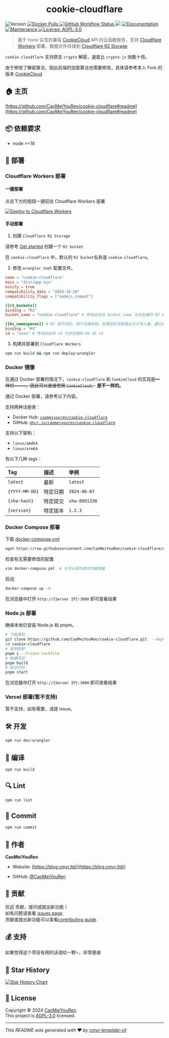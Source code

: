 <h1 align="center">cookie-cloudflare </h1>
<p>
  <img alt="Version" src="https://img.shields.io/github/package-json/v/CaoMeiYouRen/cookie-cloudflare.svg" />
  <a href="https://hub.docker.com/r/caomeiyouren/cookie-cloudflare" target="_blank">
    <img alt="Docker Pulls" src="https://img.shields.io/docker/pulls/caomeiyouren/cookie-cloudflare">
  </a>
  <a href="https://github.com/CaoMeiYouRen/cookie-cloudflare/actions?query=workflow%3ARelease" target="_blank">
    <img alt="GitHub Workflow Status" src="https://img.shields.io/github/actions/workflow/status/CaoMeiYouRen/cookie-cloudflare/release.yml?branch=master">
  </a>
  <img src="https://img.shields.io/badge/node-%3E%3D18-blue.svg" />
  <a href="https://github.com/CaoMeiYouRen/cookie-cloudflare#readme" target="_blank">
    <img alt="Documentation" src="https://img.shields.io/badge/documentation-yes-brightgreen.svg" />
  </a>
  <a href="https://github.com/CaoMeiYouRen/cookie-cloudflare/graphs/commit-activity" target="_blank">
    <img alt="Maintenance" src="https://img.shields.io/badge/Maintained%3F-yes-green.svg" />
  </a>
  <a href="https://github.com/CaoMeiYouRen/cookie-cloudflare/blob/master/LICENSE" target="_blank">
    <img alt="License: AGPL-3.0" src="https://img.shields.io/github/license/CaoMeiYouRen/cookie-cloudflare?color=yellow" />
  </a>
</p>


> 基于 hono 实现的兼容 [CookieCloud](https://github.com/easychen/CookieCloud) API 的云函数服务，支持 [Cloudflare Workers](https://developers.cloudflare.com/workers/) 部署，数据文件存储到 [Cloudflare R2 Storage](https://developers.cloudflare.com/r2/)

`cookie-cloudflare` 支持原生 `crypto` 解密，速度比 `crypto-js` 快数十倍。

由于修改了解密算法，因此前端的加密算法也需要修改，具体请参考本人 Fork 的版本 [CookieCloud](https://github.com/CaoMeiYouRen/CookieCloud)

## 🏠 主页

[https://github.com/CaoMeiYouRen/cookie-cloudflare#readme](https://github.com/CaoMeiYouRen/cookie-cloudflare#readme)


## 📦 依赖要求


- node >=18

## 🚀 部署

### Cloudflare Workers 部署

#### 一键部署

点击下方的按钮一键前往 Cloudflare Workers 部署

[![Deploy to Cloudflare Workers](https://deploy.workers.cloudflare.com/button)](https://deploy.workers.cloudflare.com/?url=https://github.com/CaoMeiYouRen/cookie-cloudflare)

#### 手动部署

1. 创建 `Cloudflare R2 Storage` 

请参考 [Get started](https://developers.cloudflare.com/r2/get-started/) 创建一个 `R2 bucket`

在 `cookie-cloudflare` 中，默认的 `R2 bucket`名称是 `cookie-cloudflare`。

2. 修改 `wrangler.toml` 配置文件。

```toml
name = "cookie-cloudflare"
main = "dist/app.mjs"
minify = true
compatibility_date = "2024-10-20"
compatibility_flags = ["nodejs_compat"]

[[r2_buckets]]
binding = "R2"
bucket_name = "cookie-cloudflare" # 修改此处的 bucket_name 为你创建的 R2 bucket 名称

[[kv_namespaces]] # KV 是可选的，用于加速读取。如果你的读取量远大于写入量，建议启用。
binding = "KV"
id = "xxxx" # 修改此处的 id 为你创建的 KV 的 id
```

3. 构建并部署到 `Cloudflare Workers`

```sh
npm run build && npm run deploy:wrangler
```

### Docker 镜像

在通过 Docker 部署的情况下，`cookie-cloudflare` 和 `CookieCloud` 的实现~~是一样的~~~~，因此可以直接使用 `CookieCloud`。~~ **是不一样的。**

通过 Docker 部署，请参考以下内容。

支持两种注册表：

- Docker Hub: [`caomeiyouren/cookie-cloudflare`](https://hub.docker.com/r/caomeiyouren/cookie-cloudflare)
- GitHub: [`ghcr.io/caomeiyouren/cookie-cloudflare`](https://github.com/CaoMeiYouRen/cookie-cloudflare/pkgs/container/cookie-cloudflare)

支持以下架构：

- `linux/amd64`
- `linux/arm64`

有以下几种 tags：

| Tag            | 描述     | 举例          |
| :------------- | :------- | :------------ |
| `latest`       | 最新     | `latest`      |
| `{YYYY-MM-DD}` | 特定日期 | `2024-06-07`  |
| `{sha-hash}`   | 特定提交 | `sha-0891338` |
| `{version}`    | 特定版本 | `1.2.3`       |

### Docker Compose 部署

下载 [docker-compose.yml](https://github.com/CaoMeiYouRen/cookie-cloudflare/blob/master/docker-compose.yml)

```sh
wget https://raw.githubusercontent.com/CaoMeiYouRen/cookie-cloudflare/refs/heads/master/docker-compose.yml
```

检查有无需要修改的配置

```sh
vim docker-compose.yml  # 也可以是你喜欢的编辑器
```
启动

```sh
docker-compose up -d
```

在浏览器中打开 `http://{Server IP}:3000` 即可查看结果

### Node.js 部署

确保本地已安装 Node.js 和 pnpm。

```sh
# 下载源码
git clone https://github.com/CaoMeiYouRen/cookie-cloudflare.git  --depth=1
cd cookie-cloudflare
# 安装依赖
pnpm i --frozen-lockfile
# 构建项目
pnpm build
# 启动项目
pnpm start
```

在浏览器中打开 `http://{Server IP}:3000` 即可查看结果

### Vercel 部署(暂不支持)

暂不支持，如有需要，请提 issue。

## 🛠️ 开发

```sh
npm run dev:wrangler
```

## 🔧 编译

```sh
npm run build
```

## 🔍 Lint

```sh
npm run lint
```

## 💾 Commit

```sh
npm run commit
```


## 👤 作者


**CaoMeiYouRen**

* Website: [https://blog.cmyr.ltd/](https://blog.cmyr.ltd/)

* GitHub: [@CaoMeiYouRen](https://github.com/CaoMeiYouRen)


## 🤝 贡献

欢迎 贡献、提问或提出新功能！<br />如有问题请查看 [issues page](https://github.com/CaoMeiYouRen/cookie-cloudflare/issues). <br/>贡献或提出新功能可以查看[contributing guide](https://github.com/CaoMeiYouRen/cookie-cloudflare/blob/master/CONTRIBUTING.md).

## 💰 支持

如果觉得这个项目有用的话请给一颗⭐️，非常感谢

## 🌟 Star History

[![Star History Chart](https://api.star-history.com/svg?repos=CaoMeiYouRen/cookie-cloudflare&type=Date)](https://star-history.com/#CaoMeiYouRen/cookie-cloudflare&Date)

## 📝 License

Copyright © 2024 [CaoMeiYouRen](https://github.com/CaoMeiYouRen).<br />
This project is [AGPL-3.0](https://github.com/CaoMeiYouRen/cookie-cloudflare/blob/master/LICENSE) licensed.

***
_This README was generated with ❤️ by [cmyr-template-cli](https://github.com/CaoMeiYouRen/cmyr-template-cli)_

